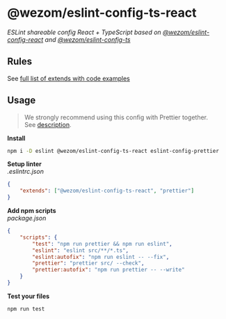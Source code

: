 # @wezom/eslint-config-ts-react

_ESLint shareable config React + TypeScript based on [@wezom/eslint-config-react](https://github.com/WezomCompany/code-style/blob/main/packages/eslint-config-react/README.md#readme) and [@wezom/eslint-config-ts](https://github.com/WezomCompany/code-style/blob/main/packages/eslint-config-ts/README.md#readme)_

## Rules

See [full list of extends with code examples](https://github.com/WezomCompany/code-style/blob/main/packages/eslint-config-ts-react/RULES.md)

## Usage

> We strongly recommend using this config with Prettier together.  
> See [description](https://github.com/WezomCompany/code-style/blob/main/guidelines/tools/prettier.md).

**Install**

```bash
npm i -D eslint @wezom/eslint-config-ts-react eslint-config-prettier
```

**Setup linter**  
_.eslintrc.json_

```json
{
	"extends": ["@wezom/eslint-config-ts-react", "prettier"]
}
```

**Add npm scripts**  
_package.json_

```json
{
	"scripts": {
		"test": "npm run prettier && npm run eslint",
		"eslint": "eslint src/**/*.ts",
		"eslint:autofix": "npm run eslint -- --fix",
		"prettier": "prettier src/ --check",
		"prettier:autofix": "npm run prettier -- --write"
	}
}
```

**Test your files**

```bash
npm run test
```
